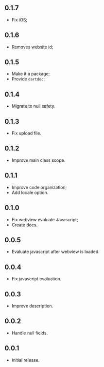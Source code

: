 ## 0.1.7

- Fix iOS;

## 0.1.6

- Removes website id;

## 0.1.5

- Make it a package;
- Provide `dartdoc`;

## 0.1.4

- Migrate to null safety.

## 0.1.3

- Fix upload file.

## 0.1.2

- Improve main class scope.

## 0.1.1

- Improve code organization;
- Add locale option.

## 0.1.0

- Fix webview evaluate Javascript;
- Create docs.

## 0.0.5

- Evaluate javascript after webview is loaded.

## 0.0.4

- Fix javascript evaluation.

## 0.0.3

- Improve description.

## 0.0.2

- Handle null fields.

## 0.0.1

- Initial release.
